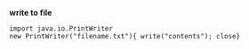 **write to file**
```
import java.io.PrintWriter
new PrintWriter("filename.txt"){ write("contents"); close}
```